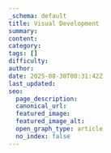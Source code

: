 ```yaml
---
_schema: default
title: Visual Development
summary:
content:
category:
tags: []
difficulty:
author:
date: 2025-08-30T00:31:42Z
last_updated:
seo:
  page_description:
  canonical_url:
  featured_image:
  featured_image_alt:
  open_graph_type: article
  no_index: false
---
```


